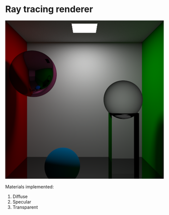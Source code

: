 # Ray tracing renderer

<!-- The following information is commented out to prevent the related code from being used in plagiarism for the corresponding course assignment. -->
<!-- # HW3 of Shanghaitech CS171 -->

<p align="center">
    <img src="./output_cbox_all_diff.png" width="600" alt="hw1"/>
</p>

Materials implemented:
1. Diffuse
2. Specular
3. Transparent